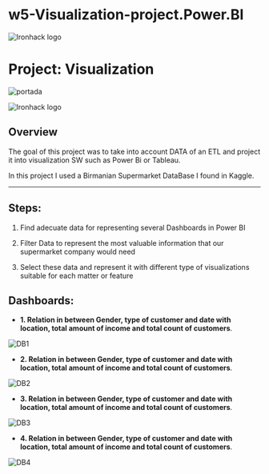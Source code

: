 # w5-Visualization-project.Power.BI
![Ironhack logo](https://i.imgur.com/1QgrNNw.png) 
# Project: Visualization

![portada](https://boostlabs.com/wp-content/uploads/2019/09/10-types-of-data-visualization-1.jpg)


![Ironhack logo](https://i.imgur.com/1QgrNNw.png) 


## Overview

The goal of this project was to take into account DATA of an ETL and project it into visualization SW such as Power Bi or Tableau.

In this project I used a Birmanian Supermarket DataBase I found in Kaggle. 

---

## Steps:

1) Find adecuate data for representing several Dashboards in Power BI

2) Filter Data to represent the most valuable information that our supermarket company would need

3) Select these data and represent it with different type of visualizations suitable for each matter or feature

## Dashboards:


* **1. Relation in between Gender, type of customer and date with location, total amount of income and total count of customers**.

![DB1](https://user-images.githubusercontent.com/114177420/203732011-41ed56a9-ed0d-482a-991d-a8a55278fbaf.JPG)

* **2. Relation in between Gender, type of customer and date with location, total amount of income and total count of customers**.

![DB2](https://user-images.githubusercontent.com/114177420/203732134-65234c33-67bf-4c25-b672-a76a39f49afc.JPG)

* **3. Relation in between Gender, type of customer and date with location, total amount of income and total count of customers**.

![DB3](https://user-images.githubusercontent.com/114177420/203732158-294304e8-b230-4859-8c45-72b3d45bdf43.JPG)

* **4. Relation in between Gender, type of customer and date with location, total amount of income and total count of customers**.

![DB4](https://user-images.githubusercontent.com/114177420/203732183-d74200ee-c03f-4290-a719-6172a2e74173.JPG)


